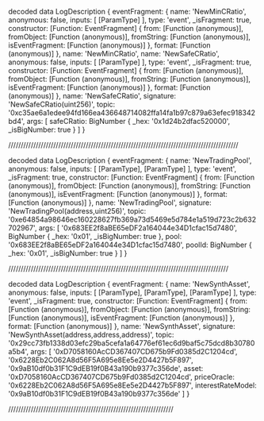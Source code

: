

decoded data LogDescription {
  eventFragment: {
    name: 'NewMinCRatio',
    anonymous: false,
    inputs: [ [ParamType] ],
    type: 'event',
    _isFragment: true,
    constructor: [Function: EventFragment] {
      from: [Function (anonymous)],
      fromObject: [Function (anonymous)],
      fromString: [Function (anonymous)],
      isEventFragment: [Function (anonymous)]
    },
    format: [Function (anonymous)]
  },
  name: 'NewMinCRatio',
    name: 'NewSafeCRatio',
    anonymous: false,
    inputs: [ [ParamType] ],
    type: 'event',
    _isFragment: true,
    constructor: [Function: EventFragment] {
      from: [Function (anonymous)],
      fromObject: [Function (anonymous)],
      fromString: [Function (anonymous)],
      isEventFragment: [Function (anonymous)]
    },
    format: [Function (anonymous)]
  },
  name: 'NewSafeCRatio',
  signature: 'NewSafeCRatio(uint256)',
  topic: '0xc35ae6a1edee94fd166ea436648714082ffa14fa1b97c879a63efec918342bd4',
  args: [
    safeCRatio: BigNumber { _hex: '0x1d24b2dfac520000', _isBigNumber: true }
  ]
}

////////////////////////////////////////////////////////////////////////////////////////////

decoded data LogDescription {
  eventFragment: {
    name: 'NewTradingPool',
    anonymous: false,
    inputs: [ [ParamType], [ParamType] ],
    type: 'event',
    _isFragment: true,
    constructor: [Function: EventFragment] {
      from: [Function (anonymous)],
      fromObject: [Function (anonymous)],
      fromString: [Function (anonymous)],
      isEventFragment: [Function (anonymous)]
    },
    format: [Function (anonymous)]
  },
  name: 'NewTradingPool',
  signature: 'NewTradingPool(address,uint256)',
  topic: '0xe64854a98646ec160228627fb369a73d5469e5d784e1a519d723c2b632702967',
  args: [
    '0x683EE2f8aBE65eDF2a164044e34D1cfac15d7480',
    BigNumber { _hex: '0x01', _isBigNumber: true },
    pool: '0x683EE2f8aBE65eDF2a164044e34D1cfac15d7480',
    poolId: BigNumber { _hex: '0x01', _isBigNumber: true }
  ]
}

////////////////////////////////////////////////////////////////////////////////////////

decoded data LogDescription {
  eventFragment: {
    name: 'NewSynthAsset',
    anonymous: false,
    inputs: [ [ParamType], [ParamType], [ParamType] ],
    type: 'event',
    _isFragment: true,
    constructor: [Function: EventFragment] {
      from: [Function (anonymous)],
      fromObject: [Function (anonymous)],
      fromString: [Function (anonymous)],
      isEventFragment: [Function (anonymous)]
    },
    format: [Function (anonymous)]
  },
  name: 'NewSynthAsset',
  signature: 'NewSynthAsset(address,address,address)',
  topic: '0x29cc73fb1338d03efc29ba5cefa1a64776ef61ec6d9baf5c75dcd8b30780a5b4',
  args: [
    '0xD7058160AcCD367407CD675b9Fd0385d2C1204cd',
    '0x6228Eb2C062A8d56F5A695e8Ee5e2D4427b5F897',
    '0x9aB10df0b31F1C9dEB19f0B43a190b9377c356de',
    asset: '0xD7058160AcCD367407CD675b9Fd0385d2C1204cd',
    priceOracle: '0x6228Eb2C062A8d56F5A695e8Ee5e2D4427b5F897',
    interestRateModel: '0x9aB10df0b31F1C9dEB19f0B43a190b9377c356de'
  ]
}

//////////////////////////////////////////////////////////////////